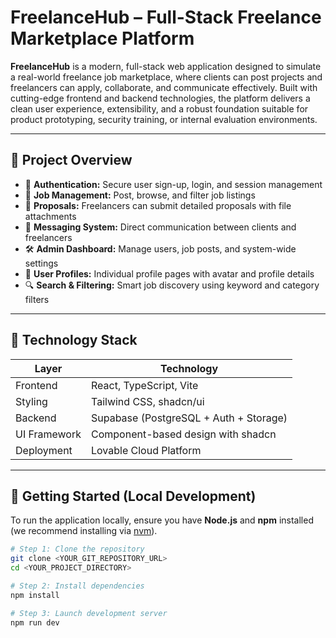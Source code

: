 # FreelanceHub – Full-Stack Freelance Marketplace Platform

**FreelanceHub** is a modern, full-stack web application designed to simulate a real-world freelance job marketplace, where clients can post projects and freelancers can apply, collaborate, and communicate effectively. Built with cutting-edge frontend and backend technologies, the platform delivers a clean user experience, extensibility, and a robust foundation suitable for product prototyping, security training, or internal evaluation environments.

---

## 📌 Project Overview

- 🔐 **Authentication:** Secure user sign-up, login, and session management
- 📄 **Job Management:** Post, browse, and filter job listings
- 📁 **Proposals:** Freelancers can submit detailed proposals with file attachments
- 💬 **Messaging System:** Direct communication between clients and freelancers
- 🛠 **Admin Dashboard:** Manage users, job posts, and system-wide settings
- 👤 **User Profiles:** Individual profile pages with avatar and profile details
- 🔍 **Search & Filtering:** Smart job discovery using keyword and category filters

---

## 🧰 Technology Stack

| Layer        | Technology             |
|--------------|------------------------|
| Frontend     | React, TypeScript, Vite |
| Styling      | Tailwind CSS, shadcn/ui |
| Backend      | Supabase (PostgreSQL + Auth + Storage) |
| UI Framework | Component-based design with shadcn |
| Deployment   | Lovable Cloud Platform |

---

## 🚀 Getting Started (Local Development)

To run the application locally, ensure you have **Node.js** and **npm** installed (we recommend installing via [nvm](https://github.com/nvm-sh/nvm)).

```bash
# Step 1: Clone the repository
git clone <YOUR_GIT_REPOSITORY_URL>
cd <YOUR_PROJECT_DIRECTORY>

# Step 2: Install dependencies
npm install

# Step 3: Launch development server
npm run dev
